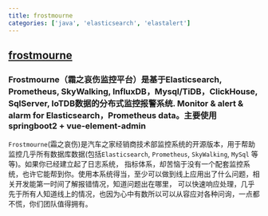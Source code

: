 ```yaml
---
title: frostmourne
categories: ['java', 'elasticsearch', 'elastalert']
---
```

## [frostmourne](https://github.com/AutohomeCorp/frostmourne)

### Frostmourne（霜之哀伤监控平台）是基于Elasticsearch, Prometheus, SkyWalking, InfluxDB，Mysql/TiDB，ClickHouse, SqlServer, IoTDB数据的分布式监控报警系统. Monitor & alert & alarm for Elasticsearch，Prometheus data。主要使用springboot2 + vue-element-admin


`Frostmourne`(霜之哀伤)是汽车之家经销商技术部监控系统的开源版本，用于帮助监控几乎所有数据库数据(包括`Elasticsearch`, `Prometheus`, `SkyWalking`, `MySql` 等等)。如果你已经建立起了日志系统，
指标体系，却苦恼于没有一个配套监控系统，也许它能帮到你。使用本系统得当，至少可以做到线上应用出了什么问题，相关开发能第一时间了解报错情况，知道问题出在哪里，
可以快速响应处理，几乎先于所有人知道线上的情况，也因为心中有数所以可以从容应对各种问询，一点都不慌，你们团队值得拥有。
